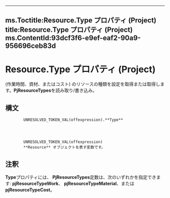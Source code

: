 

---
ms.Toctitle:Resource.Type プロパティ (Project)
title:Resource.Type プロパティ (Project)
ms.ContentId:93dcf3f6-e9ef-eaf2-90a9-956696ceb83d
---
# Resource.Type プロパティ (Project)




(作業時間、資材、またはコスト) のリソースの種類を設定を取得または取得します。**PjResourceTypes**を読み取り/書き込み。

## 構文

            UNRESOLVED_TOKEN_VAL(offexpression).**Type**




            UNRESOLVED_TOKEN_VAL(offexpression)
            **Resource** オブジェクトを表す変数です。



## 注釈
**Type**プロパティには、 **PjResourceTypes**定数は、次のいずれかを指定できます: **pjResourceTypeWork**、 **pjResourceTypeMaterial**、または**pjResourceTypeCost**。




